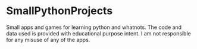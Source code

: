 # SmallPythonProjects
Small apps and games for learning python and whatnots.
The code and data used is provided with educational purpose intent. 
I am not responsible for any misuse of any of the apps.